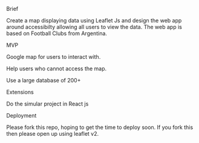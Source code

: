 Brief


Create a map displaying data using Leaflet Js and design the web app around accessibilty allowing all users to view the data. The web app is based on Football Clubs from Argentina. 


MVP 


Google map for users to interact with.

Help users who cannot access the map.

Use a large database of 200+ 



Extensions

Do the simular project in React js

Deployment



Please fork this repo, hoping to get the time to deploy soon. If you fork this then please open up using leaflet v2. 
